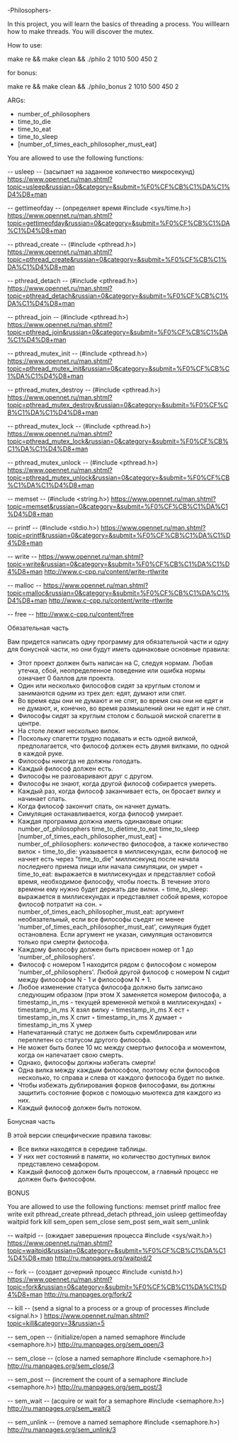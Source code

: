 -Philosophers-

In this project, you will learn the basics of threading a process.
You willlearn how to make threads. You will discover the mutex.


How to use:

make re && make clean && ./philo 2 1010 500 450 2

for bonus:

make re && make clean && ./philo_bonus 2 1010 500 450 2

ARGs:
- number_of_philosophers
- time_to_die
- time_to_eat
- time_to_sleep
- [number_of_times_each_philosopher_must_eat]

You are allowed to use the following functions:

-- usleep -- (засыпает на заданное количество микросекунд)
https://www.opennet.ru/man.shtml?topic=usleep&russian=0&category=&submit=%F0%CF%CB%C1%DA%C1%D4%D8+man

-- gettimeofday -- (определяет время  #include <sys/time.h>)
https://www.opennet.ru/man.shtml?topic=gettimeofday&russian=0&category=&submit=%F0%CF%CB%C1%DA%C1%D4%D8+man

-- pthread_create -- (#include <pthread.h>)
https://www.opennet.ru/man.shtml?topic=pthread_create&russian=0&category=&submit=%F0%CF%CB%C1%DA%C1%D4%D8+man

-- pthread_detach -- (#include <pthread.h>)
https://www.opennet.ru/man.shtml?topic=pthread_detach&russian=0&category=&submit=%F0%CF%CB%C1%DA%C1%D4%D8+man

-- pthread_join -- (#include <pthread.h>)
https://www.opennet.ru/man.shtml?topic=pthread_join&russian=0&category=&submit=%F0%CF%CB%C1%DA%C1%D4%D8+man

-- pthread_mutex_init -- (#include <pthread.h>)
https://www.opennet.ru/man.shtml?topic=pthread_mutex_init&russian=0&category=&submit=%F0%CF%CB%C1%DA%C1%D4%D8+man

-- pthread_mutex_destroy -- (#include <pthread.h>)
https://www.opennet.ru/man.shtml?topic=pthread_mutex_destroy&russian=0&category=&submit=%F0%CF%CB%C1%DA%C1%D4%D8+man

-- pthread_mutex_lock -- (#include <pthread.h>)
https://www.opennet.ru/man.shtml?topic=pthread_mutex_lock&russian=0&category=&submit=%F0%CF%CB%C1%DA%C1%D4%D8+man

-- pthread_mutex_unlock -- (#include <pthread.h>)
https://www.opennet.ru/man.shtml?topic=pthread_mutex_unlock&russian=0&category=&submit=%F0%CF%CB%C1%DA%C1%D4%D8+man

-- memset -- (#include <string.h>)
https://www.opennet.ru/man.shtml?topic=memset&russian=0&category=&submit=%F0%CF%CB%C1%DA%C1%D4%D8+man

-- printf -- (#include <stdio.h>)
https://www.opennet.ru/man.shtml?topic=printf&russian=0&category=&submit=%F0%CF%CB%C1%DA%C1%D4%D8+man

-- write --
https://www.opennet.ru/man.shtml?topic=write&russian=0&category=&submit=%F0%CF%CB%C1%DA%C1%D4%D8+man
http://www.c-cpp.ru/content/write-rtlwrite

-- malloc --
https://www.opennet.ru/man.shtml?topic=malloc&russian=0&category=&submit=%F0%CF%CB%C1%DA%C1%D4%D8+man
http://www.c-cpp.ru/content/write-rtlwrite

-- free --
http://www.c-cpp.ru/content/free


Обязательная часть

Вам придется написать одну программу для обязательной части и одну для бонусной части, но они будут иметь одинаковые основные правила:
- Этот проект должен быть написан на C, следуя нормам. Любая утечка, сбой, неопределенное поведение или ошибка нормы означает 0 баллов для проекта.
- Один или несколько философов сидят за круглым столом и занимаются одним из трех дел: едят, думают или спят.
- Во время еды они не думают и не спят, во время сна они не едят и не думают, и, конечно, во время размышлений они не едят и не спят.
- Философы сидят за круглым столом с большой миской спагетти в центре.
- На столе лежит несколько вилок.
- Поскольку спагетти трудно подавать и есть одной вилкой, предполагается, что философ должен есть двумя вилками, по одной в каждой руке.
- Философы никогда не должны голодать.
- Каждый философ должен есть.
- Философы не разговаривают друг с другом.
- Философы не знают, когда другой философ собирается умереть.
- Каждый раз, когда философ заканчивает есть, он бросает вилку и начинает спать.
- Когда философ закончит спать, он начнет думать.
- Симуляция останавливается, когда философ умирает.
- Каждая программа должна иметь одинаковые опции: number_of_philosophers time_to_dietime_to_eat time_to_sleep [number_of_times_each_philosopher_must_eat]
  ◦ number_of_philosophers: количество философов, а также количество вилок
  ◦ time_to_die: указывается в миллисекундах, если философ не начнет есть через "time_to_die" миллисекунд после начала последнего приема пищи или начала симуляции, он умрет
  ◦ time_to_eat: выражается в миллисекундах и представляет собой время, необходимое философу, чтобы поесть. В течение этого времени ему нужно будет держать две вилки.
  ◦ time_to_sleep: выражается в миллисекундах и представляет собой время, которое философ потратит на сон.
  ◦ number_of_times_each_philosopher_must_eat: аргумент необязательный, если все философы съедят не менее 'number_of_times_each_philosopher_must_eat', симуляция будет остановлена. Если аргумент не указан, симуляция остановится только при смерти философа.
- Каждому философу должен быть присвоен номер от 1 до 'number_of_philosophers'.
- Философ с номером 1 находится рядом с философом с номером 'number_of_philosophers'. Любой другой философ с номером N сидит между философом N - 1 и философом N + 1.
- Любое изменение статуса философа должно быть записано следующим образом (при этом X заменяется номером философа, а timestamp_in_ms - текущей временной меткой в миллисекундах)
  ◦ timestamp_in_ms X взял вилку
  ◦ timestamp_in_ms X ест
  ◦ timestamp_in_ms X спит
  ◦ timestamp_in_ms X думает
  ◦ timestamp_in_ms X умер
- Напечатанный статус не должен быть скремблирован или переплетен со статусом другого философа.
- Не может быть более 10 мс между смертью философа и моментом, когда он напечатает свою смерть.
- Однако, философы должны избегать смерти!
- Одна вилка между каждым философом, поэтому если философов несколько, то справа и слева от каждого философа будет по вилке.
- Чтобы избежать дублирования форков философами, вы должны защитить состояние форков с помощью мьютекса для каждого из них.
- Каждый философ должен быть потоком.

Бонусная часть

В этой версии специфические правила таковы:
- Все вилки находятся в середине таблицы.
- У них нет состояний в памяти, но количество доступных вилок представлено семафором.
- Каждый философ должен быть процессом, а главный процесс не должен быть философом.


BONUS

You are allowed to use the following functions:
memset
printf
malloc
free
write
exit
pthread_create
pthread_detach
pthread_join
usleep
gettimeofday
waitpid
fork
kill
sem_open
sem_close
sem_post
sem_wait
sem_unlink

-- waitpid -- (ожидает завершения процесса  #include <sys/wait.h>)
https://www.opennet.ru/man.shtml?topic=waitpid&russian=0&category=&submit=%F0%CF%CB%C1%DA%C1%D4%D8+man
http://ru.manpages.org/waitpid/2

-- fork -- (создает дочерний процесс #include <unistd.h>)
https://www.opennet.ru/man.shtml?topic=fork&russian=0&category=&submit=%F0%CF%CB%C1%DA%C1%D4%D8+man
http://ru.manpages.org/fork/2

-- kill -- (send a signal to a process or a group of processes #include <signal.h> )
https://www.opennet.ru/man.shtml?topic=kill&category=3&russian=5

-- sem_open -- (initialize/open a named semaphore #include <semaphore.h>)
http://ru.manpages.org/sem_open/3

-- sem_close -- (close a named semaphore #include <semaphore.h>)
http://ru.manpages.org/sem_close/3

-- sem_post -- (increment the count of a semaphore #include <semaphore.h>)
http://ru.manpages.org/sem_post/3

-- sem_wait -- (acquire or wait for a semaphore  #include <semaphore.h>)
http://ru.manpages.org/sem_wait/3

-- sem_unlink -- (remove a named semaphore #include <semaphore.h>)
http://ru.manpages.org/sem_unlink/3
